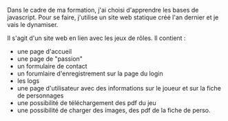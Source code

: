 Dans le cadre de ma formation, j'ai choisi d'apprendre les bases de javascript.
Pour se faire, j'utilise un site web statique créé l'an dernier et je vais le dynamiser. 

Il s'agit d'un site web en lien avec les jeux de rôles. Il contient : 
- une page d'accueil
- une page de "passion"
- un formulaire de contact
- un forumlaire d'enregistrement sur la page du login
- les logs
- une page d'utilisateur avec des informations sur le joueur et sur la fiche de personnages
- une possibilité de téléchargement des pdf du jeu 
- une possibilité de charger des images, des pdf de la fiche de perso. 
